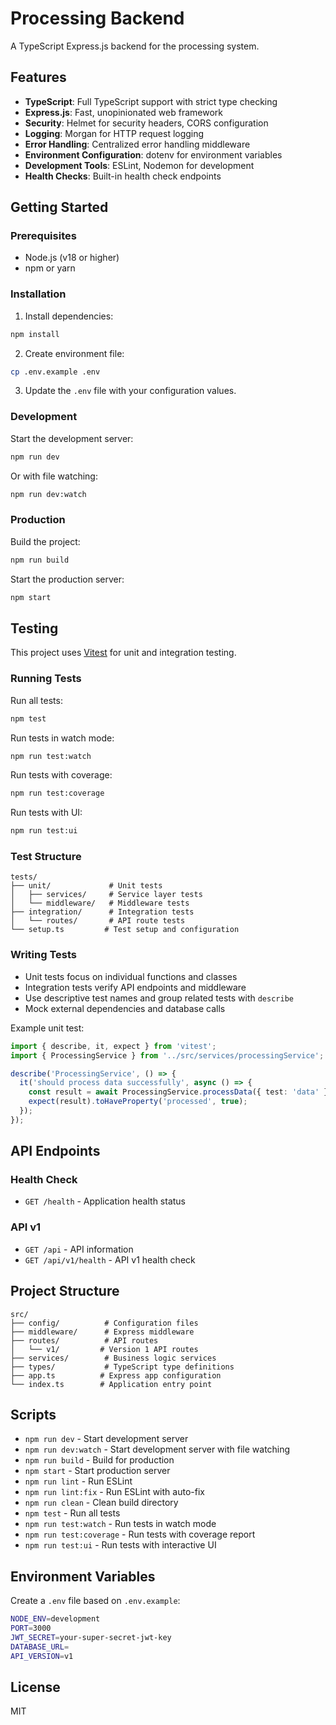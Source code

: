 # Processing Backend

A TypeScript Express.js backend for the processing system.

## Features

- **TypeScript**: Full TypeScript support with strict type checking
- **Express.js**: Fast, unopinionated web framework
- **Security**: Helmet for security headers, CORS configuration
- **Logging**: Morgan for HTTP request logging
- **Error Handling**: Centralized error handling middleware
- **Environment Configuration**: dotenv for environment variables
- **Development Tools**: ESLint, Nodemon for development
- **Health Checks**: Built-in health check endpoints

## Getting Started

### Prerequisites

- Node.js (v18 or higher)
- npm or yarn

### Installation

1. Install dependencies:
```bash
npm install
```

2. Create environment file:
```bash
cp .env.example .env
```

3. Update the `.env` file with your configuration values.

### Development

Start the development server:
```bash
npm run dev
```

Or with file watching:
```bash
npm run dev:watch
```

### Production

Build the project:
```bash
npm run build
```

Start the production server:
```bash
npm start
```

## Testing

This project uses [Vitest](https://vitest.dev/) for unit and integration testing.

### Running Tests

Run all tests:
```bash
npm test
```

Run tests in watch mode:
```bash
npm run test:watch
```

Run tests with coverage:
```bash
npm run test:coverage
```

Run tests with UI:
```bash
npm run test:ui
```

### Test Structure

```
tests/
├── unit/             # Unit tests
│   ├── services/     # Service layer tests
│   └── middleware/   # Middleware tests
├── integration/      # Integration tests
│   └── routes/       # API route tests
└── setup.ts         # Test setup and configuration
```

### Writing Tests

- Unit tests focus on individual functions and classes
- Integration tests verify API endpoints and middleware
- Use descriptive test names and group related tests with `describe`
- Mock external dependencies and database calls

Example unit test:
```typescript
import { describe, it, expect } from 'vitest';
import { ProcessingService } from '../src/services/processingService';

describe('ProcessingService', () => {
  it('should process data successfully', async () => {
    const result = await ProcessingService.processData({ test: 'data' });
    expect(result).toHaveProperty('processed', true);
  });
});
```

## API Endpoints

### Health Check
- `GET /health` - Application health status

### API v1
- `GET /api` - API information
- `GET /api/v1/health` - API v1 health check

## Project Structure

```
src/
├── config/          # Configuration files
├── middleware/      # Express middleware
├── routes/          # API routes
│   └── v1/         # Version 1 API routes
├── services/        # Business logic services
├── types/           # TypeScript type definitions
├── app.ts          # Express app configuration
└── index.ts        # Application entry point
```

## Scripts

- `npm run dev` - Start development server
- `npm run dev:watch` - Start development server with file watching
- `npm run build` - Build for production
- `npm start` - Start production server
- `npm run lint` - Run ESLint
- `npm run lint:fix` - Run ESLint with auto-fix
- `npm run clean` - Clean build directory
- `npm test` - Run all tests
- `npm run test:watch` - Run tests in watch mode
- `npm run test:coverage` - Run tests with coverage report
- `npm run test:ui` - Run tests with interactive UI

## Environment Variables

Create a `.env` file based on `.env.example`:

```bash
NODE_ENV=development
PORT=3000
JWT_SECRET=your-super-secret-jwt-key
DATABASE_URL=
API_VERSION=v1
```

## License

MIT
